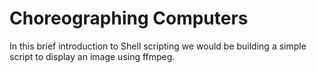 # Choreographing Computers

In this brief introduction to Shell scripting we would be building a simple script to display an image using ffmpeg.